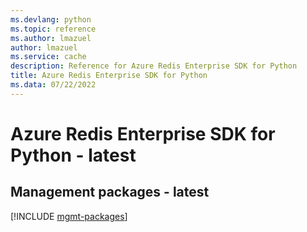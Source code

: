 ```yaml
---
ms.devlang: python
ms.topic: reference
ms.author: lmazuel
author: lmazuel
ms.service: cache
description: Reference for Azure Redis Enterprise SDK for Python
title: Azure Redis Enterprise SDK for Python
ms.data: 07/22/2022
---
```

# Azure Redis Enterprise SDK for Python - latest

## Management packages - latest
[!INCLUDE [mgmt-packages](redis-enterprise-mgmt-index.md)]